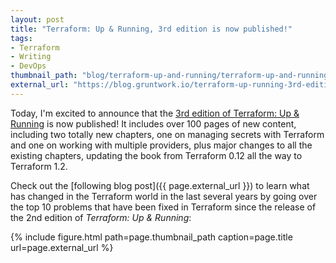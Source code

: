 ```yaml
---
layout: post
title: "Terraform: Up & Running, 3rd edition is now published!"
tags:
- Terraform
- Writing
- DevOps
thumbnail_path: "blog/terraform-up-and-running/terraform-up-and-running-3rd-edition-3d-cover-medium.png"
external_url: "https://blog.gruntwork.io/terraform-up-running-3rd-edition-is-now-published-4b99804d922a"
---
```


Today, I'm excited to announce that the [3rd edition of Terraform: Up &
Running](https://www.terraformupandrunning.com/) is now published! It includes over 100 pages of new content, including 
two totally new chapters, one on managing secrets with Terraform and one on working with multiple providers, plus major 
changes to all the existing chapters, updating the book from Terraform 0.12 all the way to Terraform 1.2.

Check out the [following blog post]({{ page.external_url }}) to learn what has changed in the Terraform world in the 
last several years by going over the top 10 problems that have been fixed in Terraform since the release of the 2nd 
edition of *Terraform: Up & Running*:

{% include figure.html path=page.thumbnail_path caption=page.title url=page.external_url %}

